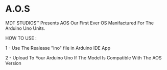 # A.O.S
MDT STUDIOS™ Presents AOS Our First Ever OS Manifactured For The Arduino Uno Units.

HOW TO USE :

1 - Use The Realease "Ino" file in Arduino IDE App

2 - Upload To Your Arduino Uno If The Model Is Compatible With The AOS Version
